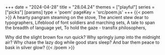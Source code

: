 +++
date = "2024-04-28"
title = "28.04.24"
themes = ["playful"]
series = ["picks"]
[params]
  type = 'poem'
  pageKey = 'src/poem.js'
+++
{{< poem >}}
A hearty pangram steaming on the stove,
The ancient stew dear to typographers,
Lifeblood of font soldiers and marching sets,
A tale to span the breadth of language yet,
To hold the gaze - transfix philosophers,

Why did the slight brown fox run quick?
Why springly jump into the midnight air?
Why chase the lazy dog while good stars sleep?
And bar them peace to bask in silver glow?
{{< /poem >}}